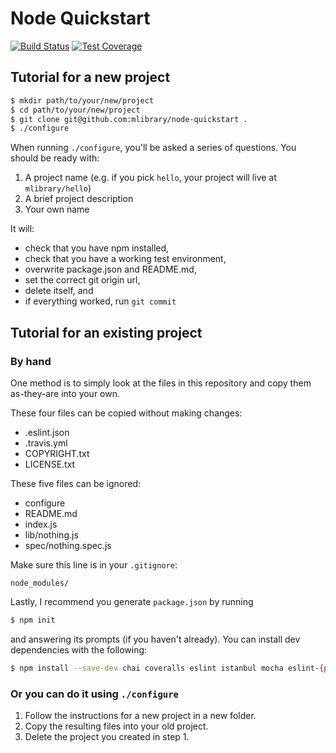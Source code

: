 Node Quickstart
===============

[![Build Status][status-image]][travis]
[![Test Coverage][cover-image]][coverage]

Tutorial for a new project
--------------------------

```bash session
$ mkdir path/to/your/new/project
$ cd path/to/your/new/project
$ git clone git@github.com:mlibrary/node-quickstart .
$ ./configure
```

When running `./configure`, you'll be asked a series of questions. You
should be ready with:

1.  A project name (e.g. if you pick `hello`, your project will live at
    `mlibrary/hello`)
2.  A brief project description
3.  Your own name

It will:

-   check that you have npm installed,
-   check that you have a working test environment,
-   overwrite package.json and README.md,
-   set the correct git origin url,
-   delete itself, and
-   if everything worked, run `git commit`

Tutorial for an existing project
--------------------------------

### By hand ###

One method is to simply look at the files in this repository and copy
them as-they-are into your own.

These four files can be copied without making changes:
-   .eslint.json
-   .travis.yml
-   COPYRIGHT.txt
-   LICENSE.txt

These five files can be ignored:
-   configure
-   README.md
-   index.js
-   lib/nothing.js
-   spec/nothing.spec.js

Make sure this line is in your `.gitignore`:

```text
node_modules/
```

Lastly, I recommend you generate `package.json` by running

```bash session
$ npm init
```

and answering its prompts (if you haven't already). You can install dev
dependencies with the following:

```bash session
$ npm install --save-dev chai coveralls eslint istanbul mocha eslint-{plugin-{import,node,promise,standard},config-standard}
```

### Or you can do it using `./configure` ###

1.  Follow the instructions for a new project in a new folder.
2.  Copy the resulting files into your old project.
3.  Delete the project you created in step 1.

[travis]:       https://travis-ci.org/mlibrary/node-quickstart
[status-image]: https://travis-ci.org/mlibrary/node-quickstart.svg?branch=master
[coverage]:     https://coveralls.io/github/mlibrary/node-quickstart
[cover-image]:  https://coveralls.io/repos/github/mlibrary/node-quickstart/badge.svg?branch=master
